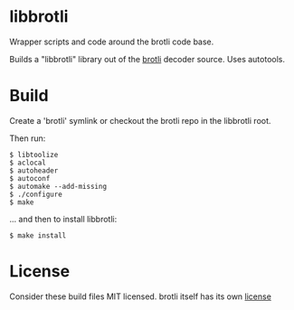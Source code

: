 # libbrotli

Wrapper scripts and code around the brotli code base.

Builds a "libbrotli" library out of the
[brotli](https://github.com/google/brotli) decoder source. Uses autotools.

# Build

Create a 'brotli' symlink or checkout the brotli repo in the libbrotli root.

Then run:

    $ libtoolize
    $ aclocal
    $ autoheader
    $ autoconf
    $ automake --add-missing
    $ ./configure
    $ make

... and then to install libbrotli:

    $ make install

# License

Consider these build files MIT licensed. brotli itself has its own
[license](https://github.com/google/brotli/blob/master/LICENSE)
